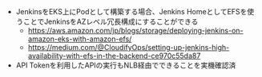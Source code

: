 - JenkinsをEKS上にPodとして構築する場合、Jenkins HomeとしてEFSを使うことでJenkinsをAZレベル冗長構成にすることができる
  - https://aws.amazon.com/jp/blogs/storage/deploying-jenkins-on-amazon-eks-with-amazon-efs/
  - https://medium.com/@CloudifyOps/setting-up-jenkins-high-availability-with-efs-in-the-backend-ce970c55da87
- API Tokenを利用したAPIの実行もNLB経由でできることを実機確認済